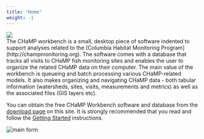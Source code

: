 ```yaml
---
title: "Home"
weight: -1
---
```


<div class="pull-sm-right"><img src="../assets/images/logos/champ.png"/></div>
The CHaMP workbench is a small, desktop piece of software indented to support analyses related to the [Columbia Habitat Monitoring Program](http://champmonitoring.org). The software comes with a database that tracks all visits to CHaMP fish monitoring sites and enables the user to organize the related CHaMP data on their computer. The main value of the workbench is queueing and batch processing various CHaMP-related models. It also makes organizing and navigating CHaMP data - both tabular information (watersheds, sites, visits, measurements and metrics) as well as the associated files (GIS layers etc).

You can obtain the free CHaMP Workbench software and database from the [download page](download.html) on this site. It is strongly recommended that you read and follow the [Getting Started](getting_started.html) instructions.

![main form](/assets/images/main_form.png)
